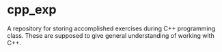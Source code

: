 # cpp_exp
A repository for storing accomplished exercises during C++ programming class. These are supposed to give general understanding of working with C++.
